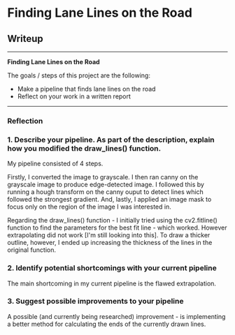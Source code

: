 # **Finding Lane Lines on the Road** 

## Writeup

---

**Finding Lane Lines on the Road**

The goals / steps of this project are the following:
* Make a pipeline that finds lane lines on the road
* Reflect on your work in a written report


[//]: # (Image References)

[image1]: ./examples/grayscale.jpg "Grayscale"

---

### Reflection

### 1. Describe your pipeline. As part of the description, explain how you modified the draw_lines() function.

My pipeline consisted of 4 steps. 

Firstly, I converted the image to grayscale. I then ran canny on the grayscale image to 
produce edge-detected image. I followed this by running a hough transform on the canny
ouput to detect lines which followed the strongest gradient. And, lastly, I applied an 
image mask to focus only on the region of the image I was interested in.

Regarding the draw_lines() function - I initially tried using the cv2.fitline() function
to find the parameters for the best fit line - which worked. However extrapolating did not
work [I'm still looking into this]. To draw a thicker outline, however, I ended up increasing
the thickness of the lines in the original function.


### 2. Identify potential shortcomings with your current pipeline


The main shortcoming in my current pipeline is the flawed extrapolation. 


### 3. Suggest possible improvements to your pipeline

A possible (and currently being researched) improvement - is implementing a better method for calculating the ends of the currently drawn lines.
